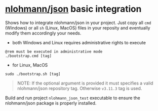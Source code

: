 # [nlohmann/json](https://github.com/nlohmann/json) basic integration

Shows how to integrate nlohmann/json in your project.
Just copy all `cmd` (Windows) or all `sh` (Linux, MacOS) files in your reposity and eventually modify them accordingly your needs.

- both Windows and Linux requires administrative rights to execute
```
@rem must be executed in administrative mode
./bootstrap.cmd [tag]
```
- for Linux, MacOS
```
sudo ./bootstrap.sh [tag]
```

> NOTE: If the optional argument is provided it must specifies a valid nlohmann/json repository tag. Otherwise `v3.11.3` tag is used.

Build and run project `nlohmann_json_test` executable to ensure the nlohmann/json package is properly installed.
